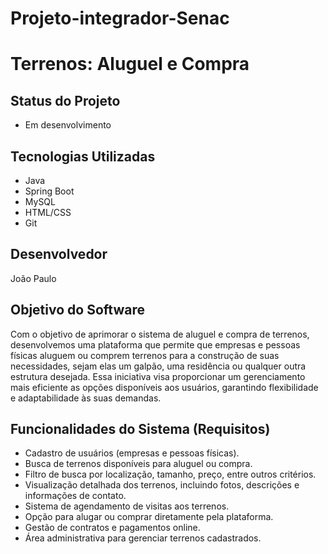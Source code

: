 # Projeto-integrador-Senac

# Terrenos: Aluguel e Compra

## Status do Projeto
- Em desenvolvimento

## Tecnologias Utilizadas
- Java
- Spring Boot
- MySQL
- HTML/CSS
- Git

## Desenvolvedor
João Paulo


## Objetivo do Software
Com o objetivo de aprimorar o sistema de aluguel e compra de terrenos, desenvolvemos uma plataforma que permite que empresas e pessoas físicas aluguem ou comprem terrenos para a construção de suas necessidades, sejam elas um galpão, uma residência ou qualquer outra estrutura desejada. Essa iniciativa visa proporcionar um gerenciamento mais eficiente as opções disponíveis aos usuários, garantindo flexibilidade e adaptabilidade às suas demandas.

## Funcionalidades do Sistema (Requisitos)
- Cadastro de usuários (empresas e pessoas físicas).
- Busca de terrenos disponíveis para aluguel ou compra.
- Filtro de busca por localização, tamanho, preço, entre outros critérios.
- Visualização detalhada dos terrenos, incluindo fotos, descrições e informações de contato.
- Sistema de agendamento de visitas aos terrenos.
- Opção para alugar ou comprar diretamente pela plataforma.
- Gestão de contratos e pagamentos online.
- Área administrativa para gerenciar terrenos cadastrados.
